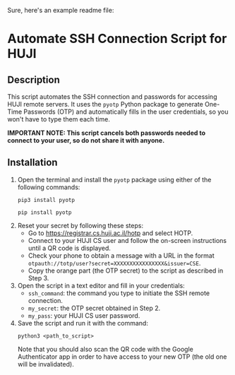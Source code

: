 Sure, here's an example readme file:

# Automate SSH Connection Script for HUJI

## Description

This script automates the SSH connection and passwords for accessing HUJI remote servers. It uses the `pyotp` Python package to generate One-Time Passwords (OTP) and automatically fills in the user credentials, so you won't have to type them each time. 

**IMPORTANT NOTE: This script cancels both passwords needed to connect to your user, so do not share it with anyone.**

## Installation

1. Open the terminal and install the `pyotp` package using either of the following commands:
   ```
   pip3 install pyotp
   ```
   ```
   pip install pyotp
   ```
2. Reset your secret by following these steps:
   - Go to https://registrar.cs.huji.ac.il/hotp and select HOTP.
   - Connect to your HUJI CS user and follow the on-screen instructions until a QR code is displayed.
   - Check your phone to obtain a message with a URL in the format `otpauth://totp/user?secret=XXXXXXXXXXXXXXXX&issuer=CSE`.
   - Copy the orange part (the OTP secret) to the script as described in Step 3.
3. Open the script in a text editor and fill in your credentials:
   - `ssh_command`: the command you type to initiate the SSH remote connection.
   - `my_secret`: the OTP secret obtained in Step 2.
   - `my_pass`: your HUJI CS user password.
4. Save the script and run it with the command:
   ```
   python3 <path_to_script>
   ```
   Note that you should also scan the QR code with the Google Authenticator app in order to have access to your new OTP (the old one will be invalidated).
